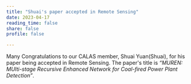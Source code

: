 ```yaml
---
title: "Shuai's paper accepted in Remote Sensing"
date: 2023-04-17
reading_time: false
share: false
profile: false

---
```


<!--more-->

Many Congratulations to our CALAS member, Shuai Yuan(Shuai), for his paper being accepted in Remote Sensing. The paper's title is *“MUREN: MUlti-stage Recursive Enhanced Network for Coal-fired Power Plant Detection”*.